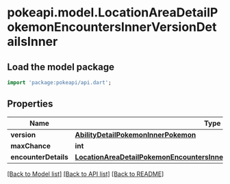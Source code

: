# pokeapi.model.LocationAreaDetailPokemonEncountersInnerVersionDetailsInner

## Load the model package
```dart
import 'package:pokeapi/api.dart';
```

## Properties
Name | Type | Description | Notes
------------ | ------------- | ------------- | -------------
**version** | [**AbilityDetailPokemonInnerPokemon**](AbilityDetailPokemonInnerPokemon.md) |  | 
**maxChance** | **int** |  | 
**encounterDetails** | [**LocationAreaDetailPokemonEncountersInnerVersionDetailsInnerEncounterDetails**](LocationAreaDetailPokemonEncountersInnerVersionDetailsInnerEncounterDetails.md) |  | 

[[Back to Model list]](../README.md#documentation-for-models) [[Back to API list]](../README.md#documentation-for-api-endpoints) [[Back to README]](../README.md)


